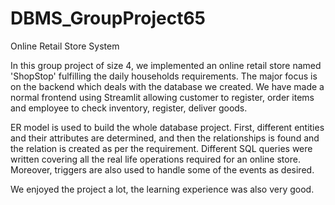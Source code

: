 # DBMS_GroupProject65
Online Retail Store System 

In this group project of size 4, we implemented an online retail store named 'ShopStop' fulfilling the daily households requirements.
The major focus is on the backend which deals with the database we created. We have made a normal frontend using Streamlit allowing customer 
to register, order items and employee to check inventory, register, deliver goods.

ER model is used to build the whole database project. First, different entities and their attributes are determined, and then the 
relationships is found and the relation is created as per the requirement. Different SQL queries were written covering all the real life 
operations required for an online store. Moreover, triggers are also used to handle some of the events as desired.

We enjoyed the project a lot, the learning experience was also very good.
